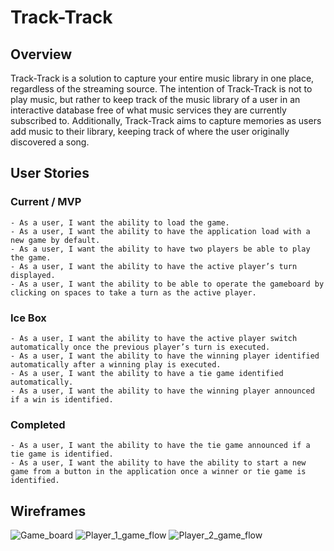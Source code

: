 # Track-Track

## Overview

Track-Track is a solution to capture your entire music library in one place, regardless of the streaming source. The intention of Track-Track is not to play music, but rather to keep track of the music library of a user in an interactive database free of what music services they are currently subscribed to. Additionally, Track-Track aims to capture memories as users add music to their library, keeping track of where the user originally discovered a song.

## User Stories

### Current / MVP
    - As a user, I want the ability to load the game.
    - As a user, I want the ability to have the application load with a new game by default.
    - As a user, I want the ability to have two players be able to play the game.
    - As a user, I want the ability to have the active player’s turn displayed.
    - As a user, I want the ability to be able to operate the gameboard by clicking on spaces to take a turn as the active player.
### Ice Box
    - As a user, I want the ability to have the active player switch automatically once the previous player’s turn is executed.
    - As a user, I want the ability to have the winning player identified automatically after a winning play is executed.
    - As a user, I want the ability to have a tie game identified automatically.
    - As a user, I want the ability to have the winning player announced if a win is identified.
### Completed
    - As a user, I want the ability to have the tie game announced if a tie game is identified.
    - As a user, I want the ability to have the ability to start a new game from a button in the application once a winner or tie game is identified.


## Wireframes

![Game_board](Wireframes/Game_board.png)
![Player_1_game_flow](Wireframes/Player_1_game_flow.png)
![Player_2_game_flow](Wireframes/Player_2_game_flow.png)